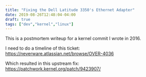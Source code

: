 ```yaml
---
title: "Fixing the Dell Latitude 3350's Ethernet Adapter"
date: 2019-08-26T12:48:04-04:00
draft: true
tags: ["dev","kernel","linux"]
---
```

This is a postmortem writeup for a kernel commit I wrote in 2016.

I need to do a timeline of this ticket: https://neverware.atlassian.net/browse/OVER-4036

Which resulted in this upstream fix: https://patchwork.kernel.org/patch/9423907/
